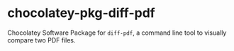 # chocolatey-pkg-diff-pdf
Chocolatey Software Package for `diff-pdf`, a command line tool to visually compare two PDF files.
